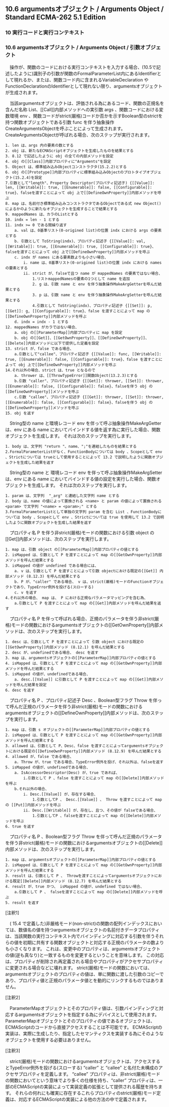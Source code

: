 10.6 argumentsオブジェクト / Arguments Object / Standard ECMA-262 5.1 Edition
-----------------------------------------------------------------------------

### 10 実行コードと実行コンテキスト

### 10.6 argumentsオブジェクト / Arguments Object / 引数オブジェクト

　操作が、関数のコードにおける実行コンテキストを入力する場合、(10.5で記述したように)識別子の引数が関数のFormalParameterList内にあるIdentifierとして現れるか、または、関数コード内に含まれるVariableDeclaration や FunctionDeclarationのIdentifierとして現れない限り、argumentsオブジェクトが生成されます。

　当該argumentsオブジェクトは、評価される為にあるコード、関数の正規名を含んだ名称 List、[[Call]]内部メソッドへの実引数 args 、関数コードにおける変数環境 env 、関数コードがstrict(厳格)コードか否かを示すBoolean型のstrictを持つ関数オブジェクトである引数 func を伴う抽象操作CreateArgumentsObjectを呼ぶことによって生成されます。 CreateArgumentsObjectが呼ばれる場合、次のステップが実行されます。

    1. len は、args 内の要素の数とする
    2. obj は、新たなECMAScriptオブジェクトを生成したものを結果とする
    3. 8.12 で記述したように obj の全ての内部メソッドを設定
    4. obj の[[Class]]内部プロパティに"Arguments"を設定
    5. Object は、標準組み込みObjectコンストラクタ(15.2.2)とする
    6. obj の[[Prototype]]内部プロパティに標準組み込みObjectのプロトタイプオブジェクト(15.2.4)を設定
    7.引数として"length"、Property Descriptor(プロパティ記述子) {[[Value]]: len, [[Writable]]: true, [[Enumerable]]: false, [[Configurable]]: true}、falseを渡すことによって obj 上で[[DefineOwnProperty]]内部メソッドを呼ぶ
    8. map は、名前付き標準組み込みコンストラクタであるObjectである式 new Object() によるかのように新たなオブジェクトを生成することで結果とする
    9. mappedNames は、カラのListとする
    10. indx = len - 1 とする
    11. indx >= 0 である間繰り返す
        a. val は、0基準リスト(0-origined list)の位置 indx における args の要素とする
        b. 引数として ToString(indx)、プロパティ記述子 {[[Value]]: val, [[Writable]]: true, [[Enumerable]]: true, [[Configurable]]: true}、falseを渡すことによって obj 上で[[DefineOwnProperty]]内部メソッドを呼ぶ
        c. indx が names にある要素数よりも小さい場合、
            i. name は、0基準リスト(0-origined list)の位置 indx における names の要素とする
            ii. strict が、falseで且つ name が mappedNames の要素ではない場合、
                1.リストmappedNamesの要素の1つとして name を追加
                2. g は、引数 name と env を伴う抽象操作MakeArgGetterを呼んだ結果とする
                3. p は、引数 name と env を伴う抽象操作MakeArgSetterを呼んだ結果とする
                4.引数として ToString(indx)、プロパティ記述子 {[[Set]]: p, [[Get]]: g, [[Configurable]]: true}、false を渡すことによって map の[[DefineOwnProperty]]内部メソッドを呼ぶ
        d. indx = indx - 1 とする
    12. mappedNames がカラではない場合、
        a. obj の[[ParameterMap]]内部プロパティに map を設定
        b. obj の[[Get]]、[[GetOwnProperty]]、[[DefineOwnProperty]]、[[Delete]]内部メソッドに以下で提供した定義を設定
    13. strict が、false である場合、
        a.引数として"callee"、プロパティ記述子 {[[Value]]: func, [[Writable]]: true, [[Enumerable]]: false, [[Configurable]]: true}、false を渡すことによって obj 上で[[DefineOwnProperty]]内部メソッドを呼ぶ
    14.それ以外の場合、strict は、true となるので
        a. thrower は、[[ThrowTypeError]]関数Object(13.2.3)とする
        b.引数 "caller"、プロパティ記述子 {[[Get]]: thrower, [[Set]]: thrower, [[Enumerable]]: false, [[Configurable]]: false}、falseを伴う obj の[[DefineOwnProperty]]メソッドを呼ぶ
        c.引数 "callee"、プロパティ記述子 {[[Get]]: thrower, [[Set]]: thrower, [[Enumerable]]: false, [[Configurable]]: false}、falseを伴う obj の[[DefineOwnProperty]]メソッドを呼ぶ
    15. obj を返す

　String型の name と環境レコード env を伴って呼ぶ抽象操作MakeArgGetterは、env にある name においてバインドする値を返す為に実行した場合、関数オブジェクトを生成します。 それは次のステップを実行します。

    1. body は、文字列 "return "、name、";"を連結したものを結果とする
    2.FormalParameterListがなく、FunctionBodyについては body 、Scopeとして env 、Strictについては trueとして使用することによって 13.2 で説明したように関数オブジェクトを生成した結果を返す

　String型の name と 環境レコード env を伴って呼ぶ抽象操作MakeArgSetterは、env にある name においてバインドする値の設定を実行した場合、関数オブジェクトを生成します。 それは次のステップを実行します。

    1. param は、文字列  "_arg" と連結した文字列 name とする
    2. body は、name の値によって置換される <name> と param の値によって置換される <param> で文字列 "<name> = <param>;" とする
    3.FormalParameterListとして単独の文字列 param を含む List 、FunctionBodyについては body 、Scopeとして env 、Strictについては true を使用して 13.2 で説明したように関数オブジェクトを生成した結果を返す

　プロパティ名 P を伴う非strict(厳格)モードの関数における引数 object の[[Get]]内部メソッドは、次のステップを実行します。

    1. map は、引数 object の[[ParameterMap]]内部プロパティの値とする
    2. isMapped は、引数として P を渡すことによって map の[[GetOwnProperty]]内部メソッドを呼んだ結果とする
    3. isMapped の値が undefined である場合には、
        a. v は、引数として P を渡すことによって引数 objectにおける既定の[[Get]] 内部メソッド (8.12.3) を呼んだ結果とする
        b. P が、"caller" である場合、 v は、strict(厳格)モードのFunctionオブジェクトであり、TypeError例外を投げる(スローする)
        c. v を返す
    4.それ以外の場合、 map は、 P における正規なパラメータマッピングを含む為、
        a.引数として P を渡すことによって map の[[Get]]内部メソッドを呼んだ結果を返す

　プロパティ名 P を伴って呼ばれる場合、正規のパラメータを伴う非strict(厳格)モードの関数におけるargumentsオブジェクトの[[GetOwnProperty]]内部メソッドは、次のステップを実行します。

    1. desc は、引数として P を渡すことによって 引数 object における既定の[[GetOwnProperty]]内部メソッド (8.12.1) を呼んだ結果とする
    2. desc が、undefinedである場合、 desc を返す
    3. map は、argumentsオブジェクトの[[ParameterMap]]内部プロパティの値とする
    4. isMapped は、引数として P を渡すことによって map の[[GetOwnProperty]]内部メソッドを呼んだ結果とする
    5. isMapped の値が、undefinedである場合、
        a. desc.[[Value]] に引数として P を渡すことによって map の[[Get]]内部メソッドを呼んだ結果を設定
    6. desc を返す

　プロパティ名 P 、プロパティ記述子 Desc 、Boolean型フラグ Throw を伴って呼んだ正規のパラメータを伴う非strict(厳格)モードの関数におけるargumentsオブジェクトの[[DefineOwnProperty]]内部メソッドは、次のステップを実行します。

    1. map は、引数 s オブジェクトの[[ParameterMap]]内部プロパティの値とする
    2. isMapped は、引数として P を渡すことによって map の[[GetOwnProperty]]内部メソッドを呼んだ結果とする
    3. allowed は、引数として P、Desc、false を渡すことによってargumentsオブジェクトにおける既定の[[DefineOwnProperty]]内部メソッド (8.12.9) を呼んだ結果とする
    4. allowed が、false である場合、
        a. Throw が、true である場合、TypeError例外を投げ、それ以外は、falseを返す
    5. isMapped の値が、undefinedである場合、
        a. IsAccessorDescriptor(Desc) が、true であれば、
            i.引数として P 、false を渡すことによって map の[[Delete]]内部メソッドを呼ぶ
        b.それ以外の場合、
            i. Desc.[[Value]] が、存在する場合、
                1.引数としてP 、 Desc.[[Value]] 、 Throw を渡すことによって map の [[Put]]内部メソッドを呼ぶ
            ii. Desc.[[Writable]] が、存在し、且つ、その値が falseである場合、
                1.引数としてP 、falseを渡すことによって map の[[Delete]]内部メソッドを呼ぶ
    6. true を返す

　プロパティ名 P 、Boolean型フラグ Throw を伴って呼んだ正規のパラメータを伴う非strict(厳格)モードの関数におけるargumentsオブジェクトの[[Delete]]内部メソッドは、次のステップを実行します。

    1. map は、argumentsオブジェクトの[[ParameterMap]]内部プロパティの値とする
    2. isMapped は、引数として P を渡すことによって map の[[GetOwnProperty]]内部メソッドを呼んだ結果とする
    3. result は、引数として P 、 Throwを渡すことによってargumentsオブジェクトにおける既定[[Delete]]内部メソッド (8.12.7) を呼んだ結果とする
    4. result が、true かつ、 isMapped の値が、undefined ではない場合、
        a.引数として P 、 falseを渡すことによって map の[[Delete]]内部メソッドを呼ぶ
    5. result を返す

[注釈1]

　( 15.4 で定義した)非厳格モード(non-strict)の関数の配列インデックスにおいては、数値名の値を持つargumentsオブジェクトの名前付きデータプロパティは、当該関数の実行コンテキスト内でバインディングに対応する引数を伴うそれらの値を初期に共有する関数オブジェクトと対応する正規のパラメータの数よりも小さくなります。 これは、変更中のプロパティは、argumentsオブジェクトの値(逆も真なり)と一致するものを変更するということを意味します。 この対応は、プロパティが削除され再定義される場合やプロパティがアクセサプロパティに変更される場合などに壊れます。 strict(厳格)モードの関数においては、argumentsオブジェクトのプロパティの値は、単に関数に渡した引数のコピーであり、プロパティ値と正規のパラメータ値とを動的にリンクするものではありません。

[注釈2]

　ParameterMapオブジェクトとそのプロパティ値は、引数バインディングと対応するargumentsオブジェクトを指定する為にデバイスとして使用されます。 ParameterMapオブジェクトとそのプロパティの値であるオブジェクトは、ECMAScriptのコードから直接アクセスすることは不可能です。 ECMAScriptの実装は、実際に生成したり、指定したセマンティクスを実装する為にそのようなオブジェクトを使用する必要はありません。

[注釈3]

　strict(厳格)モードの関数におけるargumentsオブジェクトは、アクセスするとTypeError例外を投げる(スローする) “caller” と “callee” と名付た未構成のアクセサプロパティを定義します。 “callee” プロパティは、非strict(厳格)モードの関数においてという意味でより多くの仕様を持ち、“caller” プロパティは、一部のECMAScriptの実装によって実装定義の拡張として提供される履歴を持ちます。 それらの何れにも確実に存在するこれらプロパティのstrict(厳格)モード定義は、対応するECMAScriptの実装による他の方法の中で定義されます。
